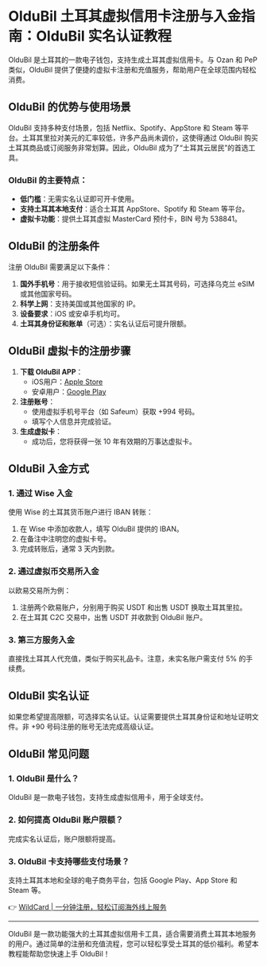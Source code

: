 # OlduBil 土耳其虚拟信用卡注册与入金指南：OlduBil 实名认证教程

OlduBil 是土耳其的一款电子钱包，支持生成土耳其虚拟信用卡。与 Ozan 和 PeP 类似，OlduBil 提供了便捷的虚拟卡注册和充值服务，帮助用户在全球范围内轻松消费。

## OlduBil 的优势与使用场景

OlduBil 支持多种支付场景，包括 Netflix、Spotify、AppStore 和 Steam 等平台。土耳其里拉对美元的汇率较低，许多产品尚未调价，这使得通过 OlduBil 购买土耳其商品或订阅服务非常划算。因此，OlduBil 成为了“土耳其云居民”的首选工具。

### OlduBil 的主要特点：
- **低门槛**：无需实名认证即可开卡使用。
- **支持土耳其本地支付**：适合土耳其 AppStore、Spotify 和 Steam 等平台。
- **虚拟卡功能**：提供土耳其虚拟 MasterCard 预付卡，BIN 号为 538841。

## OlduBil 的注册条件

注册 OlduBil 需要满足以下条件：
1. **国外手机号**：用于接收短信验证码。如果无土耳其号码，可选择乌克兰 eSIM 或其他国家号码。
2. **科学上网**：支持美国或其他国家的 IP。
3. **设备要求**：iOS 或安卓手机均可。
4. **土耳其身份证和账单**（可选）：实名认证后可提升限额。

## OlduBil 虚拟卡的注册步骤

1. **下载 OlduBil APP**：
   - iOS用户：[Apple Store](https://apps.apple.com/app/id1508532550)
   - 安卓用户：[Google Play](https://play.google.com/store/apps/details?id=com.colendi.oldubil)
2. **注册账号**：
   - 使用虚拟手机号平台（如 Safeum）获取 +994 号码。
   - 填写个人信息并完成验证。
3. **生成虚拟卡**：
   - 成功后，您将获得一张 10 年有效期的万事达虚拟卡。

## OlduBil 入金方式

### 1. 通过 Wise 入金
使用 Wise 的土耳其货币账户进行 IBAN 转账：
1. 在 Wise 中添加收款人，填写 OlduBil 提供的 IBAN。
2. 在备注中注明您的虚拟卡号。
3. 完成转账后，通常 3 天内到款。

### 2. 通过虚拟币交易所入金
以欧易交易所为例：
1. 注册两个欧易账户，分别用于购买 USDT 和出售 USDT 换取土耳其里拉。
2. 在土耳其 C2C 交易中，出售 USDT 并收款到 OlduBil 账户。

### 3. 第三方服务入金
直接找土耳其人代充值，类似于购买礼品卡。注意，未实名账户需支付 5% 的手续费。

## OlduBil 实名认证

如果您希望提高限额，可选择实名认证。认证需要提供土耳其身份证和地址证明文件。非 +90 号码注册的账号无法完成高级认证。

## OlduBil 常见问题

### 1. OlduBil 是什么？
OlduBil 是一款电子钱包，支持生成虚拟信用卡，用于全球支付。

### 2. 如何提高 OlduBil 账户限额？
完成实名认证后，账户限额将提高。

### 3. OlduBil 卡支持哪些支付场景？
支持土耳其本地和全球的电子商务平台，包括 Google Play、App Store 和 Steam 等。

👉 [WildCard | 一分钟注册，轻松订阅海外线上服务](https://bbtdd.com/WildCard)

---

OlduBil 是一款功能强大的土耳其虚拟信用卡工具，适合需要消费土耳其本地服务的用户。通过简单的注册和充值流程，您可以轻松享受土耳其的低价福利。希望本教程能帮助您快速上手 OlduBil！